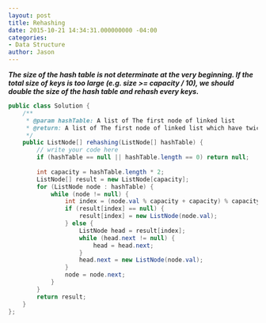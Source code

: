 ```yaml
---
layout: post
title: Rehashing
date: 2015-10-21 14:34:31.000000000 -04:00
categories:
- Data Structure
author: Jason
---
```

<p><strong><em>The size of the hash table is not determinate at the very beginning. If the total size of keys is too large (e.g. size >= capacity / 10), we should double the size of the hash table and rehash every keys.</em></strong></p>

``` java
public class Solution {
    /**
     * @param hashTable: A list of The first node of linked list
     * @return: A list of The first node of linked list which have twice size
     */    
    public ListNode[] rehashing(ListNode[] hashTable) {
        // write your code here
        if (hashTable == null || hashTable.length == 0) return null;
        
        int capacity = hashTable.length * 2;
        ListNode[] result = new ListNode[capacity];
        for (ListNode node : hashTable) {
            while (node != null) {
                int index = (node.val % capacity + capacity) % capacity;
                if (result[index] == null) {
                    result[index] = new ListNode(node.val);
                } else {
                    ListNode head = result[index];
                    while (head.next != null) {
                        head = head.next;
                    }
                    head.next = new ListNode(node.val);
                }
                node = node.next;
            }
        }
        return result;
    }
};
```
